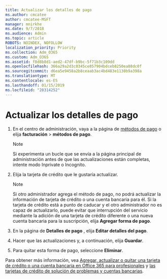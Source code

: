 ```yaml
---
title: Actualizar los detalles de pago
ms.author: cmcatee
author: cmcatee-MSFT
manager: mnirkhe
ms.date: 9/7/2018
ms.audience: Admin
ms.topic: article
ROBOTS: NOINDEX, NOFOLLOW
localization_priority: Priority
ms.collection: Adm_O365
ms.custom: Adm_O365
ms.assetid: f8d8b8d1-aed2-47df-b9bc-5f71b3c109dd
ms.openlocfilehash: 366a29a2d3c0345ce857904bdceb8250ea88dc0f
ms.sourcegitcommit: d6ea5e9458a2b8ceaab3ac4bd483e1130b9a398a
ms.translationtype: MT
ms.contentlocale: es-ES
ms.lasthandoff: 01/15/2019
ms.locfileid: "28314252"
---
```

# <a name="update-payment-details"></a>Actualizar los detalles de pago

1. En el centro de administración, vaya a la página de [métodos de pago](https://go.microsoft.com/fwlink/p/?linkid=2018806) o elija **facturación** \> **métodos de pago**.
    
    > [!NOTE]
    > Si experimenta un bucle que se envía a la página principal de administración antes de que las actualizaciones están completas, intente modo Inprivate o Incognito. 
  
2. Elija la tarjeta de crédito que le gustaría actualizar.
    
    > [!NOTE]
    > Si otro administrador agrega el método de pago, no podrá actualizar la información de tarjeta de crédito o una cuenta bancaria para él. Si la tarjeta de crédito está a punto de caducar y el otro administrador no es capaz de actualizarlo, puede evitar que interrupción del servicio mediante la adición de una tarjeta de crédito diferente o una nueva cuenta bancaria para la suscripción, elija **Agregar forma de pago**. 
  
3. En la página de **Detalles de pago** , elija **Editar detalles del pago**.
    
4. Hacer que las actualizaciones y, a continuación, elija **Guardar**.
    
5. Para quitar esta forma de pago, seleccione **Eliminar**.
    
Para obtener más información, vea [Agregar, actualizar o quitar una tarjeta de crédito o una cuenta bancaria en Office 365 para profesionales](https://support.office.com/article/30ba9c83-50d8-4020-90ed-830a5b8c8724) y [las tarjetas de crédito de solución de problemas y cuentas bancarias](https://support.office.com/article/30ba9c83-50d8-4020-90ed-830a5b8c8724).
  

